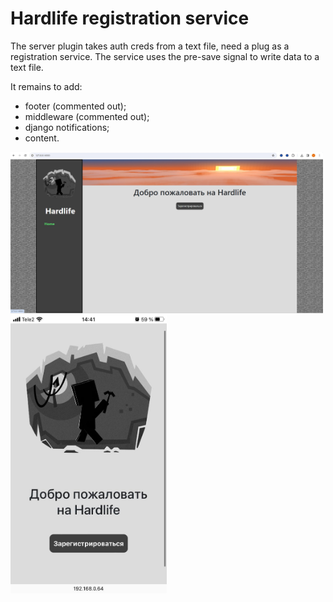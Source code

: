 # Hardlife registration service
The server plugin takes auth creds from a text file, need a plug as a registration service. The service uses the pre-save signal to write data to a text file.

It remains to add:
- footer (commented out);
- middleware (commented out);
- django notifications;
- content.

<img src="https://github.com/xzule/hardlife/blob/main/min-width12.9in.jpeg" width="500">
<img src="https://github.com/xzule/hardlife/blob/main/max-width12.9in.jpeg" width="250">
